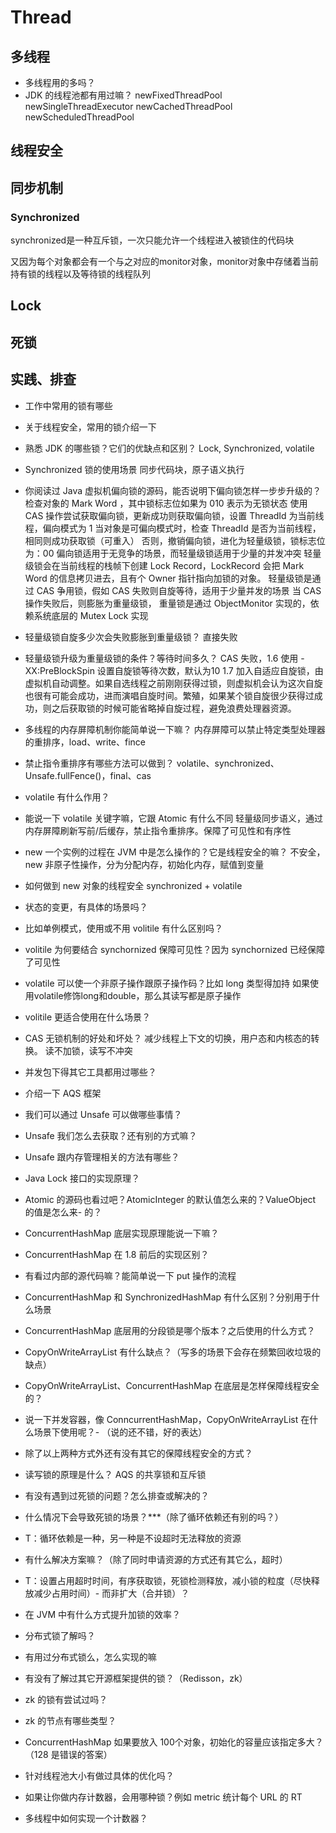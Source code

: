 # Thread

## 多线程

- 多线程用的多吗？
- JDK 的线程池都有用过嘛？
  newFixedThreadPool
  newSingleThreadExecutor
  newCachedThreadPool
  newScheduledThreadPool

## 线程安全

## 同步机制

### Synchronized

synchronized是一种互斥锁，一次只能允许一个线程进入被锁住的代码块

又因为每个对象都会有一个与之对应的monitor对象，monitor对象中存储着当前持有锁的线程以及等待锁的线程队列

## Lock

## 死锁

## 实践、排查

- 工作中常用的锁有哪些
- 关于线程安全，常用的锁介绍一下
- 熟悉 JDK 的哪些锁？它们的优缺点和区别？
  Lock, Synchronized, volatile
- Synchronized 锁的使用场景
  同步代码块，原子语义执行
- 你阅读过 Java 虚拟机偏向锁的源码，能否说明下偏向锁怎样一步步升级的？
  检查对象的 Mark Word ，其中锁标志位如果为 010 表示为无锁状态
  使用 CAS 操作尝试获取偏向锁，更新成功则获取偏向锁，设置 ThreadId 为当前线程，偏向模式为 1
  当对象是可偏向模式时，检查 ThreadId 是否为当前线程，相同则成功获取锁（可重入）
  否则，撤销偏向锁，进化为轻量级锁，锁标志位为：00
  偏向锁适用于无竞争的场景，而轻量级锁适用于少量的并发冲突
  轻量级锁会在当前线程的栈帧下创建 Lock Record，LockRecord 会把 Mark Word 的信息拷贝进去，且有个 Owner 指针指向加锁的对象。
  轻量级锁是通过 CAS 争用锁，假如 CAS 失败则自旋等待，适用于少量并发的场景
  当 CAS 操作失败后，则膨胀为重量级锁，
  重量锁是通过 ObjectMonitor 实现的，依赖系统底层的 Mutex Lock 实现
- 轻量级锁自旋多少次会失败膨胀到重量级锁？
  直接失败
- 轻量级锁升级为重量级锁的条件？等待时间多久？
  CAS 失败，1.6 使用 -XX:PreBlockSpin 设置自旋锁等待次数，默认为10
  1.7 加入自适应自旋锁，由虚拟机自动调整。如果自选线程之前刚刚获得过锁，则虚拟机会认为这次自旋也很有可能会成功，进而演唱自旋时间。繁殖，如果某个锁自旋很少获得过成功，则之后获取锁的时候可能省略掉自旋过程，避免浪费处理器资源。
- 多线程的内存屏障机制你能简单说一下嘛？
  内存屏障可以禁止特定类型处理器的重排序，load、write、fince
- 禁止指令重排序有哪些方法可以做到？
  volatile、synchronized、Unsafe.fullFence()，final、cas
- volatile 有什么作用？
- 能说一下 volatile 关键字嘛，它跟 Atomic 有什么不同
  轻量级同步语义，通过内存屏障刷新写前/后缓存，禁止指令重排序。保障了可见性和有序性
- new 一个实例的过程在 JVM 中是怎么操作的？它是线程安全的嘛？
  不安全，new 非原子性操作，分为分配内存，初始化内存，赋值到变量
- 如何做到 new 对象的线程安全
  synchronized + volatile
- 状态的变更，有具体的场景吗？
- 比如单例模式，使用或不用 volitile 有什么区别吗？
- volitile 为何要结合 synchornized 保障可见性？因为 synchornized 已经保障了可见性
- volatile 可以使一个非原子操作跟原子操作码？比如 long 类型得加持
  如果使用volatile修饰long和double，那么其读写都是原子操作
- volitile 更适合使用在什么场景？
- CAS 无锁机制的好处和坏处？
  减少线程上下文的切换，用户态和内核态的转换。
  读不加锁，读写不冲突

- 并发包下得其它工具都用过哪些？
- 介绍一下 AQS 框架
- 我们可以通过 Unsafe 可以做哪些事情？
- Unsafe 我们怎么去获取？还有别的方式嘛？
- Unsafe 跟内存管理相关的方法有哪些？
- Java Lock 接口的实现原理？
- Atomic 的源码也看过吧？AtomicInteger 的默认值怎么来的？ValueObject 的值是怎么来- 的？
- ConcurrentHashMap 底层实现原理能说一下嘛？
- ConcurrentHashMap 在 1.8 前后的实现区别？
- 有看过内部的源代码嘛？能简单说一下 put 操作的流程
- ConcurrentHashMap 和 SynchronizedHashMap 有什么区别？分别用于什么场景
- ConcurrentHashMap 底层用的分段锁是哪个版本？之后使用的什么方式？
- CopyOnWriteArrayList 有什么缺点？（写多的场景下会存在频繁回收垃圾的缺点）
- CopyOnWriteArrayList、ConcurrentHashMap 在底层是怎样保障线程安全的？
- 说一下并发容器，像 ConncurrentHashMap，CopyOnWriteArrayList 在什么场景下使用呢？- （说的还不错，好的表达）
- 除了以上两种方式外还有没有其它的保障线程安全的方式？
- 读写锁的原理是什么？
  AQS 的共享锁和互斥锁

- 有没有遇到过死锁的问题？怎么排查或解决的？
- 什么情况下会导致死锁的场景？***（除了循环依赖还有别的吗？）
- T：循环依赖是一种，另一种是不设超时无法释放的资源
- 有什么解决方案嘛？（除了同时申请资源的方式还有其它么，超时）
- T：设置占用超时时间，有序获取锁，死锁检测释放，减小锁的粒度（尽快释放减少占用时间）- 而非扩大（合并锁）？

- 在 JVM 中有什么方式提升加锁的效率？
- 分布式锁了解吗？
- 有用过分布式锁么，怎么实现的嘛
- 有没有了解过其它开源框架提供的锁？（Redisson，zk）
- zk 的锁有尝试过吗？
- zk 的节点有哪些类型？
- ConcurrentHashMap 如果要放入 100个对象，初始化的容量应该指定多大？（128 是错误的答案）
- 针对线程池大小有做过具体的优化吗？
- 如果让你做内存计数器，会用哪种锁？例如 metric 统计每个 URL 的 RT
- 多线程中如何实现一个计数器？
